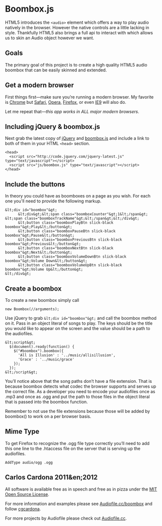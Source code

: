 Boombox.js 
==========

HTML5 introduces the `<audio>` element which offers a way to play audio natively
in the browser. However the native controls are a little lacking in style.
Thankfully HTML5 also brings a full api to interact with which allows us to skin
an Audio object however we want.

Goals
-----

The primary goal of this project is to create a high quality HTML5 audio boombox
that can be easily skinned and extended.

Get a modern browser
--------------------

First things first—make sure you&rsquo;re running a modern browser. My favorite is
[Chrome](http://www.google.com/chrome) but [Safari](http://www.apple.com/safari/download/), [Opera](http://www.opera.com/mobile/download/versions/), [Firefox](http://www.mozilla.com/en-US/firefox/new/), or even [IE9](http://windows.microsoft.com/en-US/internet-explorer/downloads/ie-9/worldwide-languages) will also do. 

Let me repeat that&mdash;*_this app works in ALL major modern browsers_*.

Including jQuery & boombox.js
-----------------------------

Next grab the latest copy of [jQuery](http://code.jquery.com/jquery-latest.js) and [boombox.js](https://raw.github.com/cgcardona/boombox.js/master/js/boombox.js) and include a link to both of
them in your HTML `<head>` section.

    <head>
      <script src="http://code.jquery.com/jquery-latest.js" type="text/javascript"></script>
      <script src="js/boombox.js" type="text/javascript"></script>
    </head>

Include the buttons
-------------------

In theory you could have as boomboxes on a page as you wish. For each one you'll need to provide the following markup.

    &lt;div id="boombox"&gt; 
          &lt;div&gt;&lt;span class="boomboxCounter"&gt;1&lt;/span&gt; &lt;span class="boomboxTrackName"&gt;&lt;/span&gt;&lt;/div&gt; 
          &lt;button class="boomboxPlayBtn slick-black boombox"&gt;Play&lt;/button&gt; 
          &lt;button class="boomboxPauseBtn slick-black boombox"&gt;Pause&lt;/button&gt; 
          &lt;button class="boomboxPreviousBtn slick-black boombox"&gt;Previous&lt;/button&gt; 
          &lt;button class="boomboxNextBtn slick-black boombox"&gt;Next&lt;/button&gt; 
          &lt;button class="boomboxVolumeDownBtn slick-black boombox"&gt;Volume Down&lt;/button&gt; 
          &lt;button class="boomboxVolumeUpBtn slick-black boombox"&gt;Volume Up&lt;/button&gt; 
    &lt;/div&gt;

Create a boombox
----------------

To create a new boombox simply call

    new Boombox(//arguments);

Use jQuery to grab `&lt;div id="boombox"&gt;` and call the boombox method on it. Pass in
  an object literal of songs to play. The keys should be the title you would
  like to appear on the screen and the value should be a path to the audiofiles.

    &lt;script&gt; 
      $(document).ready(function() {
        $("#boombox").boombox({
          'All is Illusion' : '../music/allisillusion',  
          'Grace' : '../music/grace'  
        });
      });
    &lt;/script&gt; 

You&rsquo;ll notice above that the song paths don&rsquo;t have a file extension. That is
because boombox detects what codec the browser supports and serves up the
correct file. As a developer you need to encode your audiofiles once as .mp3 and
once as .ogg and put the path to those files in the object literal that is
passed into the boombox function.

Remember to not use the file extensions because those will be added by boombox() to work on a per browser basis. 

Mime Type
---------

To get Firefox to recognize the .ogg file type correctly you&rsquo;ll need to add this one line to the .htaccess file on the server that is serving up the audiofiles.

    AddType audio/ogg .ogg

Carlos Cardona 2011&en;2012
-------------------

All software is available free as in speech and free as in pizza under the [MIT Open Source License](http://www.opensource.org/licenses/mit-license.php).

For more information and examples please see [Audiofile.cc/boombox](https://audiofile.cc/boombox)
and follow [cgcardona](http://twitter.com/cgcardona).

For more projects by Audiofile please check out [Audiofile.cc](https://audiofile.cc).

